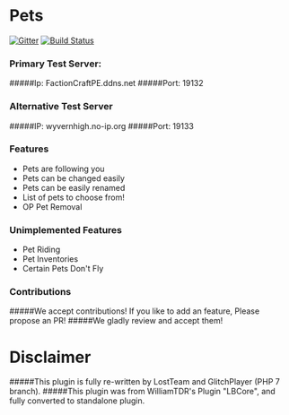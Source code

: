 # Pets
[![Gitter](https://badges.gitter.im/LostTeam/Pets.svg)](https://gitter.im/LostTeam/Pets?utm_source=badge&utm_medium=badge&utm_campaign=pr-badge)
[![Build Status](http://66.61.79.144:8080/job/Pets%20Plugin/badge/icon)](http://74.141.54.159:8080/job/Pets%20Plugin/)
### Primary Test Server:
#####Ip: FactionCraftPE.ddns.net
#####Port: 19132

### Alternative Test Server
#####IP: wyvernhigh.no-ip.org
#####Port: 19133

### Features
- Pets are following you
- Pets can be changed easily
- Pets can be easily renamed
- List of pets to choose from!
- OP Pet Removal

### Unimplemented Features
- Pet Riding
- Pet Inventories
- Certain Pets Don't Fly

### Contributions
#####We accept contributions! If you like to add an feature, Please propose an PR!
#####We gladly review and accept them!

# Disclaimer
#####This plugin is fully re-written by LostTeam and GlitchPlayer (PHP 7 branch).
#####This plugin was from WilliamTDR's Plugin "LBCore", and fully converted to standalone plugin.
